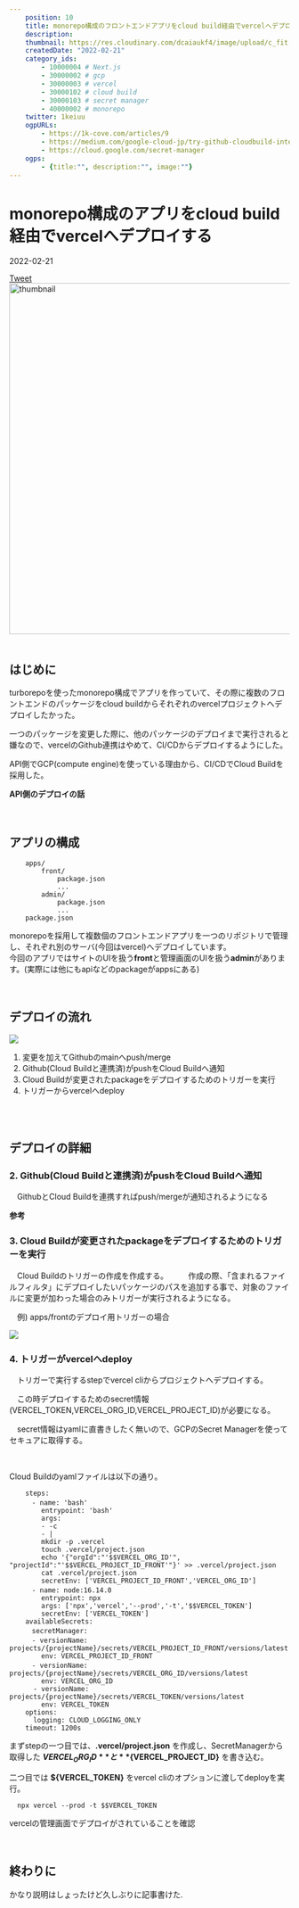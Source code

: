 ```yaml
---
    position: 10
    title: monorepo構成のフロントエンドアプリをcloud build経由でvercelへデプロイする
    description: 
    thumbnail: https://res.cloudinary.com/dcaiaukf4/image/upload/c_fit,co_rgb:333,l_text:Sawarabi%20Gothic_53_bold_start:monorepo%25E6%25A7%258B%25E6%2588%2590%25E3%2581%25AE%25E3%2582%25A2%25E3%2583%2597%25E3%2583%25AA%25E3%2582%2592cloud%2520build%25E7%25B5%258C%25E7%2594%25B1%25E3%2581%25A7vercel%25E3%2581%25B8%25E3%2583%2587%25E3%2583%2597%25E3%2583%25AD%25E3%2582%25A4%25E3%2581%2599%25E3%2582%258B,w_1000/v1621601547/ogp_b3ezfg.jpg
    createdDate: "2022-02-21"
    category_ids: 
        - 10000004 # Next.js
        - 30000002 # gcp
        - 30000003 # vercel
        - 30000102 # cloud build
        - 30000103 # secret manager
        - 40000002 # monorepo
    twitter: 1keiuu
    ogpURLs: 
        - https://1k-cove.com/articles/9
        - https://medium.com/google-cloud-jp/try-github-cloudbuild-integration-5149175105fb
        - https://cloud.google.com/secret-manager
    ogps: 
        - {title:"", description:"", image:""}
---
```

<!-- ogpURLsとindexを合わせる
<ogp-card :ogpindex="0" :ogps="ogps"></ogp-card> -->
# monorepo構成のアプリをcloud build経由でvercelへデプロイする

<div class="info">
    <div class="info__inner">
        <categorychips :chips="categories"></categorychips>
        <div class="created-date">
            <Icon iconName="calendar"></Icon>
            <p>2022-02-21</p>
        </div>
    </div>
    <div class="reading-time --sp">
        <Icon  iconName="clock"></Icon>
        <p id="readingTimeSp"></p>
    </div>
        <div class="sns-link__group">
        <a href="https://twitter.com/share?ref_src=twsrc%5Etfw" class="twitter-share-button" data-size="large" data-via="1keiuu" data-related="" data-show-count="false">Tweet</a><script defer src="https://platform.twitter.com/widgets.js" charset="utf-8"></script>
    </div>
</div>
<div class="thumbnail__wrapper">
    <img  width="1200px" height="630px" src="https://res.cloudinary.com/dcaiaukf4/image/upload/c_fit,co_rgb:333,l_text:Sawarabi%20Gothic_53_bold_start:monorepo%25E6%25A7%258B%25E6%2588%2590%25E3%2581%25AE%25E3%2582%25A2%25E3%2583%2597%25E3%2583%25AA%25E3%2582%2592cloud%2520build%25E7%25B5%258C%25E7%2594%25B1%25E3%2581%25A7vercel%25E3%2581%25B8%25E3%2583%2587%25E3%2583%2597%25E3%2583%25AD%25E3%2582%25A4%25E3%2581%2599%25E3%2582%258B,w_1000/v1621601547/ogp_b3ezfg.jpg" class="thumbnail" alt="thumbnail" >
</div>
 
<br/>

## はじめに
turborepoを使ったmonorepo構成でアプリを作っていて、その際に複数のフロントエンドのパッケージをcloud buildからそれぞれのvercelプロジェクトへデプロイしたかった。 

一つのパッケージを変更した際に、他のパッケージのデプロイまで実行されると嫌なので、vercelのGithub連携はやめて、CI/CDからデプロイするようにした。 

API側でGCP(compute engine)を使っている理由から、CI/CDでCloud Buildを採用した。 

**API側のデプロイの話**
<ogp-card :ogpindex="0" :ogps="ogps"></ogp-card>

<br/>

## アプリの構成
```
    apps/
        front/
            package.json
            ...
        admin/
            package.json
            ...
    package.json
```

monorepoを採用して複数個のフロントエンドアプリを一つのリポジトリで管理し、それぞれ別のサーバ(今回はvercel)へデプロイしています。   
今回のアプリではサイトのUIを扱う**front**と管理画面のUIを扱う**admin**があります。(実際には他にもapiなどのpackageがappsにある)
 
<br/>

## デプロイの流れ
<div class="img__wrapper" style=justify-content:flex-start>
    <img src="https://storage.cloud.google.com/portfolio21-56e7e.appspot.com/articles/10/front-architecture.jpeg">  
</div>

1. 変更を加えてGithubのmainへpush/merge
2. Github(Cloud Buildと連携済)がpushをCloud Buildへ通知
3. Cloud Buildが変更されたpackageをデプロイするためのトリガーを実行
4. トリガーからvercelへdeploy　

<br/> 
<br/> 
 
 
## デプロイの詳細
### 2. Github(Cloud Buildと連携済)がpushをCloud Buildへ通知
　GithubとCloud Buildを連携すればpush/mergeが通知されるようになる 

**参考**
<ogp-card :ogpindex="1" :ogps="ogps"></ogp-card>　


### 3. Cloud Buildが変更されたpackageをデプロイするためのトリガーを実行
　Cloud Buildのトリガーの作成を作成する。 
　
　作成の際、「含まれるファイルフィルタ」にデプロイしたいパッケージのパスを追加する事で、対象のファイルに変更が加わった場合のみトリガーが実行されるようになる。　

　例) apps/frontのデプロイ用トリガーの場合
<div class="img__wrapper" >
    <img src="https://storage.googleapis.com/portfolio21-56e7e.appspot.com/articles/10/cloud-build-trigger.png">  
</div>
    
### 4. トリガーがvercelへdeploy　
　トリガーで実行するstepでvercel cliからプロジェクトへデプロイする。

　この時デプロイするためのsecret情報(VERCEL_TOKEN,VERCEL_ORG_ID,VERCEL_PROJECT_ID)が必要になる。　

　secret情報はyamlに直書きしたく無いので、GCPのSecret Managerを使ってセキュアに取得する。 
 
<ogp-card :ogpindex="2" :ogps="ogps"></ogp-card> 
 <br/> 

 Cloud Buildのyamlファイルは以下の通り。 
```yaml{}[packages/ops/cloudbuild/front.yaml]
    steps:
    　- name: 'bash'
        entrypoint: 'bash'
        args: 
        - -c
        - |
        mkdir -p .vercel
        touch .vercel/project.json
        echo '{"orgId":"'$$VERCEL_ORG_ID'", "projectId":"'$$VERCEL_PROJECT_ID_FRONT'"}' >> .vercel/project.json
        cat .vercel/project.json
        secretEnv: ['VERCEL_PROJECT_ID_FRONT','VERCEL_ORG_ID']
    　- name: node:16.14.0
        entrypoint: npx
        args: ['npx','vercel','--prod','-t','$$VERCEL_TOKEN']
        secretEnv: ['VERCEL_TOKEN']
    availableSecrets:
    　secretManager:
    　- versionName: projects/{projectName}/secrets/VERCEL_PROJECT_ID_FRONT/versions/latest
        env: VERCEL_PROJECT_ID_FRONT
    　- versionName: projects/{projectName}/secrets/VERCEL_ORG_ID/versions/latest
        env: VERCEL_ORG_ID
      - versionName: projects/{projectName}/secrets/VERCEL_TOKEN/versions/latest
        env: VERCEL_TOKEN
    options:
      logging: CLOUD_LOGGING_ONLY
    timeout: 1200s
``` 

 まずstepの一つ目では、**.vercel/project.json** を作成し、SecretManagerから取得した **${VERCEL_ORG_ID}** と **${VERCEL_PROJECT_ID}** を書き込む。 

 二つ目では **${VERCEL_TOKEN}** をvercel cliのオプションに渡してdeployを実行。
  ```
    npx vercel --prod -t $$VERCEL_TOKEN 
  ```

 vercelの管理画面でデプロイがされていることを確認

<br/>

## 終わりに
かなり説明はしょったけど久しぶりに記事書けた.